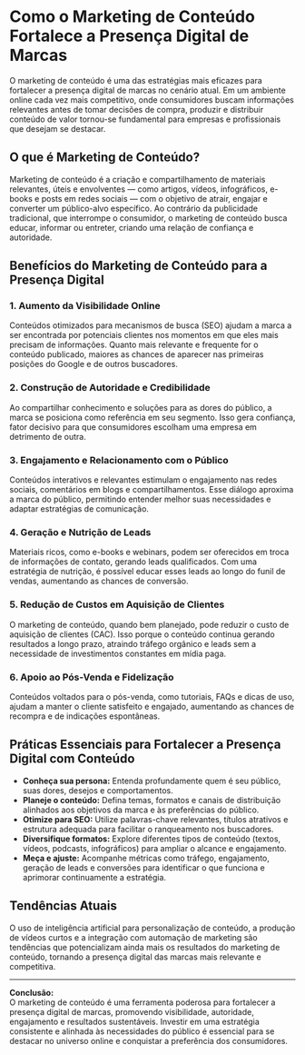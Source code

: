 # Como o Marketing de Conteúdo Fortalece a Presença Digital de Marcas

O marketing de conteúdo é uma das estratégias mais eficazes para fortalecer a presença digital de marcas no cenário atual. Em um ambiente online cada vez mais competitivo, onde consumidores buscam informações relevantes antes de tomar decisões de compra, produzir e distribuir conteúdo de valor tornou-se fundamental para empresas e profissionais que desejam se destacar.

## O que é Marketing de Conteúdo?

Marketing de conteúdo é a criação e compartilhamento de materiais relevantes, úteis e envolventes — como artigos, vídeos, infográficos, e-books e posts em redes sociais — com o objetivo de atrair, engajar e converter um público-alvo específico. Ao contrário da publicidade tradicional, que interrompe o consumidor, o marketing de conteúdo busca educar, informar ou entreter, criando uma relação de confiança e autoridade.

## Benefícios do Marketing de Conteúdo para a Presença Digital

### 1. **Aumento da Visibilidade Online**

Conteúdos otimizados para mecanismos de busca (SEO) ajudam a marca a ser encontrada por potenciais clientes nos momentos em que eles mais precisam de informações. Quanto mais relevante e frequente for o conteúdo publicado, maiores as chances de aparecer nas primeiras posições do Google e de outros buscadores.

### 2. **Construção de Autoridade e Credibilidade**

Ao compartilhar conhecimento e soluções para as dores do público, a marca se posiciona como referência em seu segmento. Isso gera confiança, fator decisivo para que consumidores escolham uma empresa em detrimento de outra.

### 3. **Engajamento e Relacionamento com o Público**

Conteúdos interativos e relevantes estimulam o engajamento nas redes sociais, comentários em blogs e compartilhamentos. Esse diálogo aproxima a marca do público, permitindo entender melhor suas necessidades e adaptar estratégias de comunicação.

### 4. **Geração e Nutrição de Leads**

Materiais ricos, como e-books e webinars, podem ser oferecidos em troca de informações de contato, gerando leads qualificados. Com uma estratégia de nutrição, é possível educar esses leads ao longo do funil de vendas, aumentando as chances de conversão.

### 5. **Redução de Custos em Aquisição de Clientes**

O marketing de conteúdo, quando bem planejado, pode reduzir o custo de aquisição de clientes (CAC). Isso porque o conteúdo continua gerando resultados a longo prazo, atraindo tráfego orgânico e leads sem a necessidade de investimentos constantes em mídia paga.

### 6. **Apoio ao Pós-Venda e Fidelização**

Conteúdos voltados para o pós-venda, como tutoriais, FAQs e dicas de uso, ajudam a manter o cliente satisfeito e engajado, aumentando as chances de recompra e de indicações espontâneas.

## Práticas Essenciais para Fortalecer a Presença Digital com Conteúdo

- **Conheça sua persona:** Entenda profundamente quem é seu público, suas dores, desejos e comportamentos.
- **Planeje o conteúdo:** Defina temas, formatos e canais de distribuição alinhados aos objetivos da marca e às preferências do público.
- **Otimize para SEO:** Utilize palavras-chave relevantes, títulos atrativos e estrutura adequada para facilitar o ranqueamento nos buscadores.
- **Diversifique formatos:** Explore diferentes tipos de conteúdo (textos, vídeos, podcasts, infográficos) para ampliar o alcance e engajamento.
- **Meça e ajuste:** Acompanhe métricas como tráfego, engajamento, geração de leads e conversões para identificar o que funciona e aprimorar continuamente a estratégia.

## Tendências Atuais

O uso de inteligência artificial para personalização de conteúdo, a produção de vídeos curtos e a integração com automação de marketing são tendências que potencializam ainda mais os resultados do marketing de conteúdo, tornando a presença digital das marcas mais relevante e competitiva.

---

**Conclusão:**  
O marketing de conteúdo é uma ferramenta poderosa para fortalecer a presença digital de marcas, promovendo visibilidade, autoridade, engajamento e resultados sustentáveis. Investir em uma estratégia consistente e alinhada às necessidades do público é essencial para se destacar no universo online e conquistar a preferência dos consumidores.